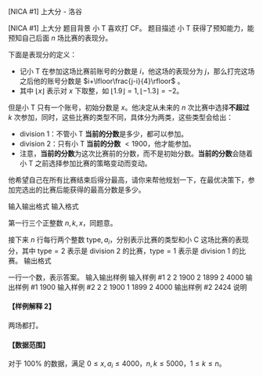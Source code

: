 



[NICA #1] 上大分 - 洛谷














[NICA #1] 上大分
题目背景
小 T 喜欢打 CF。
题目描述
小 T 获得了预知能力，能预知自己后面 $n$ 场比赛的表现分。

下面是表现分的定义：

- 记小 T 在参加这场比赛前账号的分数是 $i$，他这场的表现分为 $j$，那么打完这场之后他的账号分数是 $i+\lfloor\frac{j-i}{4}\rfloor$ 。
- 其中 $\lfloor x\rfloor$ 表示对 $x$ 下取整，如 $\lfloor 1.9\rfloor=1,\lfloor -1.3\rfloor=-2$。

但是小 T 只有一个账号，初始分数是 $x$。他决定从未来的 $n$ 次比赛中选择**不超过** $k$ 次参加，同时，这些比赛的类型不同，具体分为两类，这些类型会给出：

- division 1：不管小 T **当前的分数**是多少，都可以参加。
- division 2：只有小 T **当前的分数** $< 1900$，他才能参加。
- 注意，**当前的分数**为这次比赛前的分数，而不是初始分数。**当前的分数**会随着小 T 之前选择参加比赛的策略变动而变动。

他希望自己在所有比赛结束后得分最高，请你来帮他规划一下，在最优决策下，参加完选出的比赛后能获得的最高分数是多少。


输入输出格式
输入格式

第一行三个正整数 $n,k,x$，同题意。

接下来 $n$ 行每行两个整数 $\mathrm{type},a_i$，分别表示比赛的类型和小 C 这场比赛的表现分，其中 $\mathrm{type}=2$ 表示是 division 2 的比赛，$\mathrm{type}=1$ 表示是 division 1 的比赛。
输出格式

一行一个数，表示答案。
输入输出样例
输入样例 #1
2 2 1900
2 1899
2 4000
输出样例 #1
1900
输入样例 #2
2 2 1900
1 1899
2 4000
输出样例 #2
2424
说明
#### 【样例解释 2】

两场都打。

#### 【数据范围】

对于 $100\%$ 的数据，满足 $0\leq x,a_i\leq 4000$，$n,k\leq 5000$，$1\leq k\leq n$。







